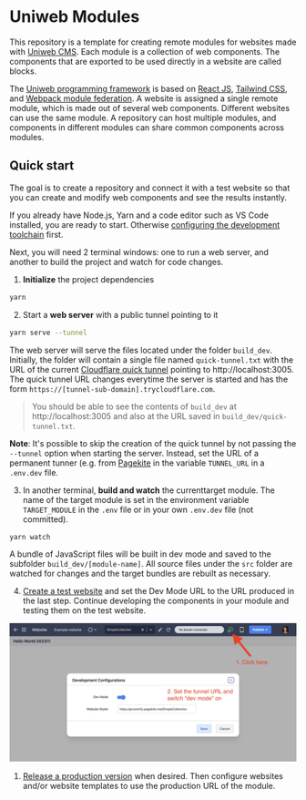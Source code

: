 # Uniweb Modules

This repository is a template for creating remote modules for websites made with [Uniweb CMS](https://uniwebcms.com). Each module is a collection of web components. The components that are exported to be used directly in a website are called blocks.

The [Uniweb programming framework](https://help.uniweb.app/) is based on [React JS](https://react.dev/), [Tailwind CSS](https://tailwindcss.com/), and [Webpack module federation](https://webpack.js.org/concepts/module-federation/). A website is assigned a single remote module, which is made out of several web components. Different websites can use the same module. A repository can host multiple modules, and components in different modules can share common components across modules.

## Quick start

The goal is to create a repository and connect it with a test website so that you can create and modify web components and see the results instantly.

If you already have Node.js, Yarn and a code editor such as VS Code installed, you are ready to start. Otherwise [configuring the development toolchain](https://github.com/uniwebcms/uniweb-module-builder/blob/main/docs/dev_toolchain.md) first.

Next, you will need 2 terminal windows: one to run a web server, and another to build the project and watch for code changes.

1. **Initialize** the project dependencies

``` bash
yarn
```

2. Start a **web server** with a public tunnel pointing to it

``` bash
yarn serve --tunnel
```

The web server will serve the files located under the folder `build_dev`. Initially, the folder will contain a single file named `quick-tunnel.txt` with the URL of the current [Cloudflare quick tunnel](https://developers.cloudflare.com/cloudflare-one/connections/connect-apps/do-more-with-tunnels/trycloudflare/) pointing to http://localhost:3005. The quick tunnel URL changes everytime the server is started and has the form `https://[tunnel-sub-domain].trycloudflare.com`. 

> You should be able to see the contents of `build_dev` at http://localhost:3005 and also at the URL saved in `build_dev/quick-tunnel.txt`.

**Note**: It's possible to skip the creation of the quick tunnel by not passing the `--tunnel` option when starting the server. Instead, set the URL of a permanent tunner (e.g. from [Pagekite](https://github.com/uniwebcms/uniweb-module-builder/blob/main/docs/pagekite.md) in the variable `TUNNEL_URL` in a `.env.dev` file.


3. In another terminal, **build and watch** the currenttarget module. The name of the target module is set in the environment variable `TARGET_MODULE` in the `.env` file or in your own `.env.dev` file (not committed).

``` bash
yarn watch
```

A bundle of JavaScript files will be built in dev mode and saved to the subfolder `build_dev/[module-name]`. All source files under the `src` folder are watched for changes and the target bundles are rebuilt as necessary.

4. [Create a test website](https://github.com/uniwebcms/uniweb-module-builder/blob/main/docs/dev_with_tunnel.md#connecting-the-module-to-a-website) and set the Dev Mode URL to the URL produced in the last step. Continue developing the components in your module and testing them on the test website.

![img.jpg](https://github.com/uniwebcms/uniweb-module-builder/raw/main/docs/assets/dev_mode.jpg)

1. [Release a production version](https://github.com/uniwebcms/uniweb-module-builder/blob/main/docs/prod_distribution.md) when desired. Then configure websites and/or website templates to use the production URL of the module.
